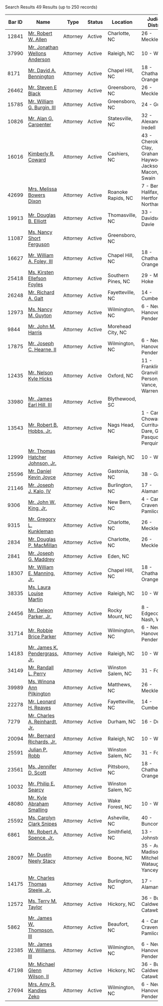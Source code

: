 Search Results 49 Results (up to 250 records)

| Bar ID | Name | Type | Status | Location | Judicial District |
| --- | --- | --- | --- | --- | --- |
| 12841 | [Mr. Robert W. Allen](https://portal.ncbar.gov/Verification/viewer.aspx?ID=12841) | Attorney | Active | Charlotte, NC | 26 - Mecklenburg |
| 37990 | [Mr. Jonathan Wellons Anderson](https://portal.ncbar.gov/Verification/viewer.aspx?ID=37990) | Attorney | Active | Raleigh, NC | 10 - Wake |
| 8171 | [Mr. David A. Bennington](https://portal.ncbar.gov/Verification/viewer.aspx?ID=8171) | Attorney | Active | Chapel Hill, NC | 18 - Chatham, Orange |
| 26462 | [Mr. Steven E Black](https://portal.ncbar.gov/Verification/viewer.aspx?ID=26462) | Attorney | Active | Greensboro, NC | 26 - Mecklenburg |
| 15785 | [Mr. William G. Burgin, III](https://portal.ncbar.gov/Verification/viewer.aspx?ID=15785) | Attorney | Active | Greensboro, NC | 24 - Guilford |
| 10826 | [Mr. Alan G. Carpenter](https://portal.ncbar.gov/Verification/viewer.aspx?ID=10826) | Attorney | Active | Statesville, NC | 32 - Alexander, Iredell |
| 16016 | [Kimberly R. Coward](https://portal.ncbar.gov/Verification/viewer.aspx?ID=16016) | Attorney | Active | Cashiers, NC | 43 - Cherokee, Clay, Graham, Haywood, Jackson, Macon, Swain |
| 42699 | [Mrs. Melissa Bowers Dixon](https://portal.ncbar.gov/Verification/viewer.aspx?ID=42699) | Attorney | Active | Roanoke Rapids, NC | 7 - Bertie, Halifax, Hertford, Northampton |
| 19913 | [Mr. Douglas B. Elliott](https://portal.ncbar.gov/Verification/viewer.aspx?ID=19913) | Attorney | Active | Thomasville, NC | 33 - Davidson, Davie |
| 11087 | [Ms. Nancy Short Ferguson](https://portal.ncbar.gov/Verification/viewer.aspx?ID=11087) | Attorney | Active | Greensboro, NC |  |
| 16627 | [Mr. William A. Foley, III](https://portal.ncbar.gov/Verification/viewer.aspx?ID=16627) | Attorney | Active | Chapel Hill, NC | 18 - Chatham, Orange |
| 25418 | [Ms. Kirsten Ellefson Foyles](https://portal.ncbar.gov/Verification/viewer.aspx?ID=25418) | Attorney | Active | Southern Pines, NC | 29 - Moore, Hoke |
| 26248 | [Mr. Richard A. Galt](https://portal.ncbar.gov/Verification/viewer.aspx?ID=26248) | Attorney | Active | Fayetteville, NC | 14 - Cumberland |
| 12973 | [Ms. Nancy M. Guyton](https://portal.ncbar.gov/Verification/viewer.aspx?ID=12973) | Attorney | Active | Wilmington, NC | 6 - New Hanover, Pender |
| 9844 | [Mr. John M. Harris](https://portal.ncbar.gov/Verification/viewer.aspx?ID=9844) | Attorney | Active | Morehead City, NC |  |
| 17875 | [Mr. Joseph C. Hearne, II](https://portal.ncbar.gov/Verification/viewer.aspx?ID=17875) | Attorney | Active | Wilmington, NC | 6 - New Hanover, Pender |
| 12435 | [Mr. Nelson Kyle Hicks](https://portal.ncbar.gov/Verification/viewer.aspx?ID=12435) | Attorney | Active | Oxford, NC | 11 - Franklin, Granville, Person, Vance, Warren |
| 33980 | [Mr. James Earl Hill, III](https://portal.ncbar.gov/Verification/viewer.aspx?ID=33980) | Attorney | Active | Blythewood, SC |  |
| 13543 | [Mr. Robert B. Hobbs, Jr.](https://portal.ncbar.gov/Verification/viewer.aspx?ID=13543) | Attorney | Active | Nags Head, NC | 1 - Camden, Chowan, Currituck, Dare, Gates, Pasquotank, Perquimans |
| 12999 | [Mr. Thomas Hatcher Johnson, Jr.](https://portal.ncbar.gov/Verification/viewer.aspx?ID=12999) | Attorney | Active | Raleigh, NC | 10 - Wake |
| 25596 | [Mr. Daniel Kevin Joyce](https://portal.ncbar.gov/Verification/viewer.aspx?ID=25596) | Attorney | Active | Gastonia, NC | 38 - Gaston |
| 21146 | [Mr. Joseph J. Kalo, IV](https://portal.ncbar.gov/Verification/viewer.aspx?ID=21146) | Attorney | Active | Burlington, NC | 17 - Alamance |
| 9306 | [Mr. John W. King, Jr.](https://portal.ncbar.gov/Verification/viewer.aspx?ID=9306) | Attorney | Active | New Bern, NC | 4 - Carteret, Craven, Pamlico |
| 9315 | [Mr. Gregory L. Kunkleman](https://portal.ncbar.gov/Verification/viewer.aspx?ID=9315) | Attorney | Active | Charlotte, NC | 26 - Mecklenburg |
| 2834 | [Mr. Douglas P. MacMillan](https://portal.ncbar.gov/Verification/viewer.aspx?ID=2834) | Attorney | Active | Charlotte, NC | 26 - Mecklenburg |
| 2841 | [Mr. Joseph G. Maddrey](https://portal.ncbar.gov/Verification/viewer.aspx?ID=2841) | Attorney | Active | Eden, NC |  |
| 18307 | [Mr. William E. Manning, Jr.](https://portal.ncbar.gov/Verification/viewer.aspx?ID=18307) | Attorney | Active | Chapel Hill, NC | 18 - Chatham, Orange |
| 38335 | [Ms. Laura Louise Martin](https://portal.ncbar.gov/Verification/viewer.aspx?ID=38335) | Attorney | Active | Raleigh, NC | 10 - Wake |
| 24456 | [Mr. Deleon Parker, Jr.](https://portal.ncbar.gov/Verification/viewer.aspx?ID=24456) | Attorney | Active | Rocky Mount, NC | 8 - Edgecombe, Nash, Wilson |
| 31714 | [Mr. Robbie Brice Parker](https://portal.ncbar.gov/Verification/viewer.aspx?ID=31714) | Attorney | Active | Wilmington, NC | 6 - New Hanover, Pender |
| 14183 | [Mr. James K. Pendergrass, Jr.](https://portal.ncbar.gov/Verification/viewer.aspx?ID=14183) | Attorney | Active | Raleigh, NC | 10 - Wake |
| 34149 | [Mr. Randall L. Perry](https://portal.ncbar.gov/Verification/viewer.aspx?ID=34149) | Attorney | Active | Winston Salem, NC | 31 - Forsyth |
| 39989 | [Ms. Winona Ann Pilkington](https://portal.ncbar.gov/Verification/viewer.aspx?ID=39989) | Attorney | Active | Matthews, NC | 26 - Mecklenburg |
| 22278 | [Mr. Leonard H. Reaves](https://portal.ncbar.gov/Verification/viewer.aspx?ID=22278) | Attorney | Active | Fayetteville, NC | 14 - Cumberland |
| 7279 | [Mr. Charles A. Reinhardt, Jr.](https://portal.ncbar.gov/Verification/viewer.aspx?ID=7279) | Attorney | Active | Durham, NC | 16 - Durham |
| 20094 | [Mr. Bernard Richards, Jr.](https://portal.ncbar.gov/Verification/viewer.aspx?ID=20094) | Attorney | Active | Raleigh, NC | 10 - Wake |
| 25591 | [Julian P. Robb](https://portal.ncbar.gov/Verification/viewer.aspx?ID=25591) | Attorney | Active | Winston Salem, NC | 31 - Forsyth |
| 23561 | [Ms. Jennifer D. Scott](https://portal.ncbar.gov/Verification/viewer.aspx?ID=23561) | Attorney | Active | Pittsboro, NC | 18 - Chatham, Orange |
| 10032 | [Mr. Philip E. Searcy](https://portal.ncbar.gov/Verification/viewer.aspx?ID=10032) | Attorney | Active | Winston Salem, NC |  |
| 48080 | [Mr. Kyle Abraham Smalling](https://portal.ncbar.gov/Verification/viewer.aspx?ID=48080) | Attorney | Active | Wake Forest, NC | 10 - Wake |
| 25592 | [Ms. Carolyn Clark Snipes](https://portal.ncbar.gov/Verification/viewer.aspx?ID=25592) | Attorney | Active | Asheville, NC | 40 - Buncombe |
| 6861 | [Mr. Robert A. Spence, Jr.](https://portal.ncbar.gov/Verification/viewer.aspx?ID=6861) | Attorney | Active | Smithfield, NC | 13 - Johnston |
| 28097 | [Mr. Dustin Neely Stacy](https://portal.ncbar.gov/Verification/viewer.aspx?ID=28097) | Attorney | Active | Boone, NC | 35 - Avery, Madison, Mitchell, Watauga, Yancey |
| 14175 | [Mr. Charles Thomas Steele, Jr.](https://portal.ncbar.gov/Verification/viewer.aspx?ID=14175) | Attorney | Active | Burlington, NC | 17 - Alamance |
| 12572 | [Ms. Terry M. Taylor](https://portal.ncbar.gov/Verification/viewer.aspx?ID=12572) | Attorney | Active | Hickory, NC | 36 - Burke, Caldwell, Catawba |
| 5862 | [Mr. James W. Thompson, III](https://portal.ncbar.gov/Verification/viewer.aspx?ID=5862) | Attorney | Active | Beaufort, NC | 4 - Carteret, Craven, Pamlico |
| 22385 | [Mr. James W. Williams, III](https://portal.ncbar.gov/Verification/viewer.aspx?ID=22385) | Attorney | Active | Wilmington, NC | 6 - New Hanover, Pender |
| 47198 | [Mr. Michael Glenn Wilson, II](https://portal.ncbar.gov/Verification/viewer.aspx?ID=47198) | Attorney | Active | Hickory, NC | 36 - Burke, Caldwell, Catawba |
| 27694 | [Mrs. Amy R. Kandies Zeko](https://portal.ncbar.gov/Verification/viewer.aspx?ID=27694) | Attorney | Active | Wilmington, NC | 6 - New Hanover, Pender |